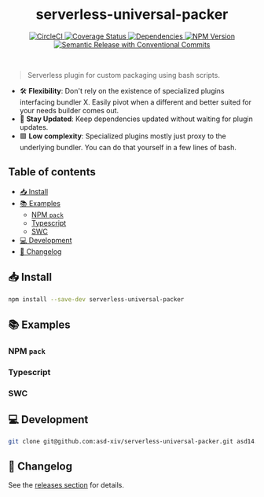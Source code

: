 <!-- markdownlint-disable first-line-h1 line-length no-inline-html -->

<h1 align="center">
  serverless-universal-packer
</h1>
<p align="center">
  <a href="https://dl.circleci.com/status-badge/redirect/gh/asd-xiv/serverless-universal-packer/tree/main" target="_blank">
    <img alt="CircleCI" src="https://dl.circleci.com/status-badge/img/gh/asd-xiv/serverless-universal-packer/tree/main.svg?style=svg" />
  </a>
  <a href="https://coveralls.io/github/asd-xiv/serverless-universal-packer?branch=main" target="_blank">
    <img alt="Coverage Status" src="https://coveralls.io/repos/github/asd-xiv/serverless-universal-packer/badge.svg?branch=main" />
  </a>
  <a href="https://www.npmjs.com/package/@asd14/serverless-universal-packer?activeTab=dependencies" target="_blank">
    <img alt="Dependencies" src="https://img.shields.io/badge/dependencies-0%20packages-green">
  </a>
  <a href="https://www.npmjs.com/package/@asd14/serverless-universal-packer" target="_blank">
    <img alt="NPM Version" src="https://img.shields.io/npm/v/@asd14/serverless-universal-packer?label=npm%40latest" />
  </a>
  <a href="https://github.com/conventional-changelog/conventional-changelog/tree/master/packages/conventional-changelog-conventionalcommits" target="_blank">
    <img alt="Semantic Release with Conventional Commits" src="https://img.shields.io/badge/semantic--release-conventionalcommits-green" />
  </a>
</p>
<br />

> Serverless plugin for custom packaging using bash scripts.

- 🛠️ **Flexibility**: Don't rely on the existence of specialized plugins
  interfacing bundler X. Easily pivot when a different and better suited for
  your needs builder comes out.
- 🔁 **Stay Updated**: Keep dependencies updated without waiting for plugin
  updates.
- 🟩 **Low complexity**: Specialized plugins mostly just proxy to the
  underlying bundler. You can do that yourself in a few lines of bash.

## Table of contents

<!-- vim-markdown-toc GFM -->

- [📥 Install](#-install)
- [📚 Examples](#-examples)
  - [NPM `pack`](#npm-pack)
  - [Typescript](#typescript)
  - [SWC](#swc)
- [💻 Development](#-development)
- [📜 Changelog](#-changelog)

<!-- vim-markdown-toc -->

## 📥 Install

```bash
npm install --save-dev serverless-universal-packer
```

## 📚 Examples

### NPM `pack`

### Typescript

### SWC

## 💻 Development

```bash
git clone git@github.com:asd-xiv/serverless-universal-packer.git asd14.serverless-universal-packer
```

## 📜 Changelog

See the [releases section](https://github.com/asd-xiv/serverless-universal-packer/releases) for details.
